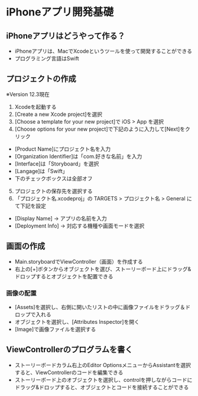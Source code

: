 # iPhoneアプリ開発基礎

## iPhoneアプリはどうやって作る？
- iPhoneアプリは、MacでXcodeというツールを使って開発することができる
- プログラミング言語はSwift

## プロジェクトの作成
※Version 12.3現在

1. Xcodeを起動する
2. [Create a new Xcode project]を選択
3. [Choose a template for your new project]で iOS > App を選択
4. [Choose options for your new project]で下記のように入力して[Next]をクリック
  - [Product Name]にプロジェクト名を入力
  - [Organization Identifier]は「com.好きな名前」を入力
  - [Interface]は「Storyboard」を選択
  - [Langage]は「Swift」
  - 下のチェックボックスは全部オフ
5. プロジェクトの保存先を選択する
6. 「プロジェクト名.xcodeproj」の TARGETS > プロジェクト名 > General にて下記を設定
  - [Display Name] -> アプリの名前を入力
  - [Deployment Info] -> 対応する機種や画面モードを選択

## 画面の作成
- Main.storyboardでViewController（画面）を作成する
- 右上の[+]ボタンからオブジェクトを選び、ストーリーボード上にドラッグ&ドロップするとオブジェクトを配置できる

### 画像の配置
- [Assets]を選択し、右側に開いたリストの中に画像ファイルをドラッグ＆ドロップで入れる
- オブジェクトを選択し、[Attributes Inspector]を開く
- [Image]で画像ファイルを選択する

## ViewControllerのプログラムを書く
- ストーリーボードカラム右上のEditor OptionsメニューからAssistantを選択すると、ViewControllerのコードを編集できる
- ストーリーボード上のオブジェクトを選択し、controlを押しながらコードにドラッグ&ドロップすると、オブジェクトとコードを接続することができる